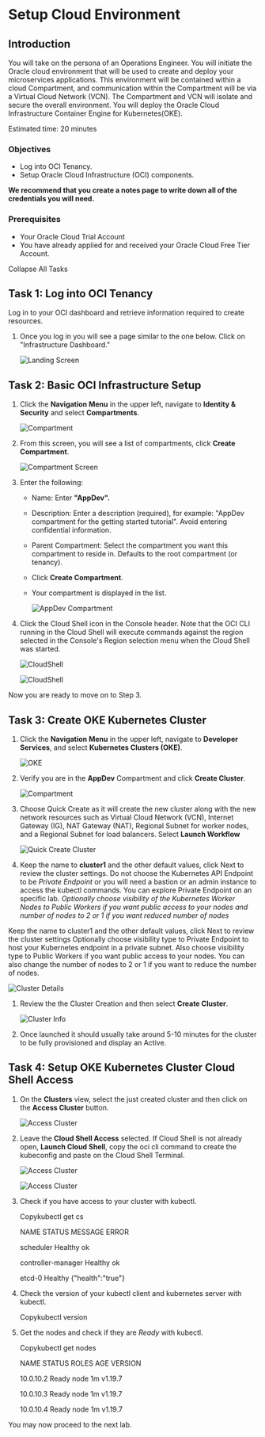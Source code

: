 # Setup Cloud Environment

## Introduction

You will take on the persona of an Operations Engineer. You will initiate the Oracle cloud environment that will be used to create and deploy your microservices applications. This environment will be contained within a cloud Compartment, and communication within the Compartment will be via a Virtual Cloud Network (VCN). The Compartment and VCN will isolate and secure the overall environment. You will deploy the Oracle Cloud Infrastructure Container Engine for Kubernetes(OKE).

Estimated time: 20 minutes

### Objectives

-   Log into OCI Tenancy.
-   Setup Oracle Cloud Infrastructure (OCI) components.

**We recommend that you create a notes page to write down all of the credentials you will need.**

### Prerequisites

-   Your Oracle Cloud Trial Account
-   You have already applied for and received your Oracle Cloud Free Tier Account.

Collapse All Tasks

## Task 1: Log into OCI Tenancy

Log in to your OCI dashboard and retrieve information required to create resources.

1.  Once you log in you will see a page similar to the one below. Click on "Infrastructure Dashboard."

    ![Landing Screen](media/7515ea1a70b78c2bc20b6fc01e70db59.png)

## Task 2: Basic OCI Infrastructure Setup

1.  Click the **Navigation Menu** in the upper left, navigate to **Identity & Security** and select **Compartments**.

    ![Compartment](media/7eb66ce1a27cf25ef4b05ff8570c1703.png)

2.  From this screen, you will see a list of compartments, click **Create Compartment**.

    ![Compartment Screen](media/86fe43e722037f9bf3b17f88e5180246.png)

3.  Enter the following:
    -   Name: Enter **"AppDev".**
    -   Description: Enter a description (required), for example: "AppDev compartment for the getting started tutorial". Avoid entering confidential information.
    -   Parent Compartment: Select the compartment you want this compartment to reside in. Defaults to the root compartment (or tenancy).
    -   Click **Create Compartment**.
    -   Your compartment is displayed in the list.

        ![AppDev Compartment](media/b0771dfa9533912c66dfef5c07eb688b.png)

4.  Click the Cloud Shell icon in the Console header. Note that the OCI CLI running in the Cloud Shell will execute commands against the region selected in the Console's Region selection menu when the Cloud Shell was started.

    ![CloudShell](media/248fe37c0469ea38e092ce1dd33218d1.png)

    ![CloudShell](media/58409088a41359e780f84b5031eb881d.png)

Now you are ready to move on to Step 3.

## Task 3: Create OKE Kubernetes Cluster

1.  Click the **Navigation Menu** in the upper left, navigate to **Developer Services**, and select **Kubernetes Clusters (OKE)**.

    ![OKE](media/99efe53fd03298c3c57aeffcefb05eae.png)

2.  Verify you are in the **AppDev** Compartment and click **Create Cluster**.

    ![Compartment](media/c39d120ec6cdecec40b91dbeeda9b489.png)

3.  Choose Quick Create as it will create the new cluster along with the new network resources such as Virtual Cloud Network (VCN), Internet Gateway (IG), NAT Gateway (NAT), Regional Subnet for worker nodes, and a Regional Subnet for load balancers. Select **Launch Workflow**

    ![Quick Create Cluster](media/a0858269f21cfa508838ac4dce620277.png)

4.  Keep the name to **cluster1** and the other default values, click Next to review the cluster settings. Do not choose the Kubernetes API Endpoint to be *Private Endpoint* or you will need a bastion or an admin instance to access the kubectl commands. You can explore Private Endpoint on an specific lab. *Optionally choose visibility of the Kubernetes Worker Nodes to Public Workers if you want public access to your nodes and number of nodes to 2 or 1 if you want reduced number of nodes*

Keep the name to cluster1 and the other default values, click Next to review the cluster settings Optionally choose visibility type to Private Endpoint to host your Kubernetes endpoint in a private subnet. Also choose visibility type to Public Workers if you want public access to your nodes. You can also change the number of nodes to 2 or 1 if you want to reduce the number of nodes.

![Cluster Details](media/fdb56a05b1bd93dd17a4d4424f17dafc.png)

1.  Review the the Cluster Creation and then select **Create Cluster**.

    ![Cluster Info](media/8346768923cdbcbe475898706414c271.png)

2.  Once launched it should usually take around 5-10 minutes for the cluster to be fully provisioned and display an Active.

## Task 4: Setup OKE Kubernetes Cluster Cloud Shell Access

1.  On the **Clusters** view, select the just created cluster and then click on the **Access Cluster** button.

    ![Access Cluster](media/6298f6654dd26ef0fc32ba54915daa0f.png)

2.  Leave the **Cloud Shell Access** selected. If Cloud Shell is not already open, **Launch Cloud Shell**, copy the oci cli command to create the kubeconfig and paste on the Cloud Shell Terminal.

    ![Access Cluster](media/738fe9e7cd29904b2cc5447994a1189c.png)

    ![Access Cluster](media/c08447a60006b3db9c429b32583dfba5.png)

3.  Check if you have access to your cluster with kubectl.

    Copykubectl get cs

    NAME STATUS MESSAGE ERROR

    scheduler Healthy ok

    controller-manager Healthy ok

    etcd-0 Healthy {"health":"true"}

4.  Check the version of your kubectl client and kubernetes server with kubectl.

    Copykubectl version

5.  Get the nodes and check if they are *Ready* with kubectl.

    Copykubectl get nodes

    NAME STATUS ROLES AGE VERSION

    10.0.10.2 Ready node 1m v1.19.7

    10.0.10.3 Ready node 1m v1.19.7

    10.0.10.4 Ready node 1m v1.19.7

You may now proceed to the next lab.
